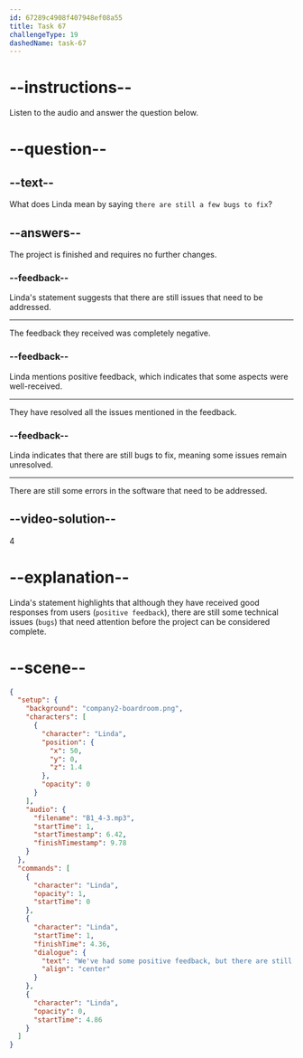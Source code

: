 ```yaml
---
id: 67289c4908f407948ef08a55
title: Task 67
challengeType: 19
dashedName: task-67
---
```


<!-- (audio) Linda: We’ve had some positive feedback, but there are still a few bugs to fix. -->

# --instructions--

Listen to the audio and answer the question below.

# --question--

## --text--

What does Linda mean by saying `there are still a few bugs to fix`?

## --answers--

The project is finished and requires no further changes.

### --feedback--

Linda's statement suggests that there are still issues that need to be addressed.

---

The feedback they received was completely negative.

### --feedback--

Linda mentions positive feedback, which indicates that some aspects were well-received.

---

They have resolved all the issues mentioned in the feedback.

### --feedback--

Linda indicates that there are still bugs to fix, meaning some issues remain unresolved.

---

There are still some errors in the software that need to be addressed.

## --video-solution--

4

# --explanation--

Linda's statement highlights that although they have received good responses from users (`positive feedback`), there are still some technical issues (`bugs`) that need attention before the project can be considered complete.

# --scene--

```json
{
  "setup": {
    "background": "company2-boardroom.png",
    "characters": [
      {
        "character": "Linda",
        "position": {
          "x": 50,
          "y": 0,
          "z": 1.4
        },
        "opacity": 0
      }
    ],
    "audio": {
      "filename": "B1_4-3.mp3",
      "startTime": 1,
      "startTimestamp": 6.42,
      "finishTimestamp": 9.78
    }
  },
  "commands": [
    {
      "character": "Linda",
      "opacity": 1,
      "startTime": 0
    },
    {
      "character": "Linda",
      "startTime": 1,
      "finishTime": 4.36,
      "dialogue": {
        "text": "We've had some positive feedback, but there are still a few bugs to fix",
        "align": "center"
      }
    },
    {
      "character": "Linda",
      "opacity": 0,
      "startTime": 4.86
    }
  ]
}
```
